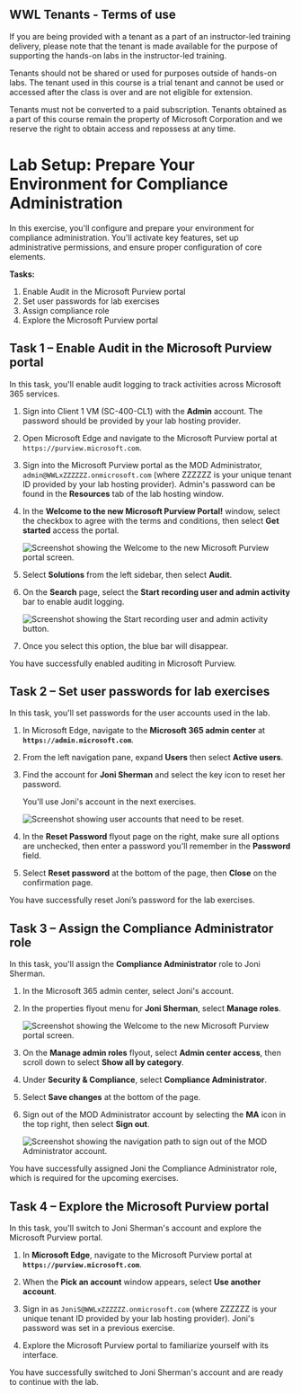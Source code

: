 ## WWL Tenants - Terms of use

If you are being provided with a tenant as a part of an instructor-led training delivery, please note that the tenant is made available for the purpose of supporting the hands-on labs in the instructor-led training.

Tenants should not be shared or used for purposes outside of hands-on labs. The tenant used in this course is a trial tenant and cannot be used or accessed after the class is over and are not eligible for extension.

Tenants must not be converted to a paid subscription. Tenants obtained as a part of this course remain the property of Microsoft Corporation and we reserve the right to obtain access and repossess at any time.

# Lab Setup: Prepare Your Environment for Compliance Administration

In this exercise, you'll configure and prepare your environment for compliance administration. You'll activate key features, set up administrative permissions, and ensure proper configuration of core elements.

**Tasks:**

1. Enable Audit in the Microsoft Purview portal
1. Set user passwords for lab exercises
1. Assign compliance role
1. Explore the Microsoft Purview portal

## Task 1 – Enable Audit in the Microsoft Purview portal

In this task, you'll enable audit logging to track activities across Microsoft 365 services.

1. Sign into Client 1 VM (SC-400-CL1) with the **Admin** account. The password should be provided by your lab hosting provider.

1. Open Microsoft Edge and navigate to the Microsoft Purview portal at `https://purview.microsoft.com`.

1. Sign into the Microsoft Purview portal as the MOD Administrator, `admin@WWLxZZZZZZ.onmicrosoft.com` (where ZZZZZZ is your unique tenant ID provided by your lab hosting provider). Admin's password can be found in the **Resources** tab of the lab hosting window.

1. In the **Welcome to the new Microsoft Purview Portal!** window, select the checkbox to agree with the terms and conditions, then select **Get started** access the portal.

    ![Screenshot showing the Welcome to the new Microsoft Purview portal screen.](../Media/new-purview-portal-get-started.png)

1. Select **Solutions** from the left sidebar, then select **Audit**.

1. On the **Search** page, select the **Start recording user and admin activity** bar to enable audit logging.

    ![Screenshot showing the Start recording user and admin activity button.](../Media/enable-audit-button.png)

1. Once you select this option, the blue bar will disappear.

You have successfully enabled auditing in Microsoft Purview.

## Task 2 – Set user passwords for lab exercises

In this task, you'll set passwords for the user accounts used in the lab.

1. In Microsoft Edge, navigate to the **Microsoft 365 admin center** at **`https://admin.microsoft.com`**.

1. From the left navigation pane, expand **Users** then select **Active users**.

1. Find the account for **Joni Sherman** and select the key icon to reset her password.

   You'll use Joni's account in the next exercises.

   ![Screenshot showing user accounts that need to be reset.](../Media/reset-password-button-joni.png)

1. In the **Reset Password** flyout page on the right, make sure all options are unchecked, then enter a password you'll remember in the **Password** field.

1. Select **Reset password** at the bottom of the page, then **Close** on the confirmation page.

You have successfully reset Joni’s password for the lab exercises.

## Task 3 – Assign the Compliance Administrator role

In this task, you'll assign the **Compliance Administrator** role to Joni Sherman.

1. In the Microsoft 365 admin center, select Joni's account.

1. In the properties flyout menu for **Joni Sherman**, select **Manage roles**.

    ![Screenshot showing the Welcome to the new Microsoft Purview portal screen.](../Media/joni-manage-roles.png)

1. On the **Manage admin roles** flyout, select **Admin center access**, then scroll down to select **Show all by category**.

1. Under **Security & Compliance**, select **Compliance Administrator**.

1. Select **Save changes** at the bottom of the page.

1. Sign out of the MOD Administrator account by selecting the **MA** icon in the top right, then select **Sign out**.

   ![Screenshot showing the navigation path to sign out of the MOD Administrator account.](../Media/sign-out.png)

You have successfully assigned Joni the Compliance Administrator role, which is required for the upcoming exercises.

## Task 4 – Explore the Microsoft Purview portal

In this task, you'll switch to Joni Sherman's account and explore the Microsoft Purview portal.

1. In **Microsoft Edge**, navigate to the Microsoft Purview portal at **`https://purview.microsoft.com`**.

1. When the **Pick an account** window appears, select **Use another account**.

1. Sign in as `JoniS@WWLxZZZZZZ.onmicrosoft.com` (where ZZZZZZ is your unique tenant ID provided by your lab hosting provider). Joni's password was set in a previous exercise.

1. Explore the Microsoft Purview portal to familiarize yourself with its interface.

You have successfully switched to Joni Sherman's account and are ready to continue with the lab.
